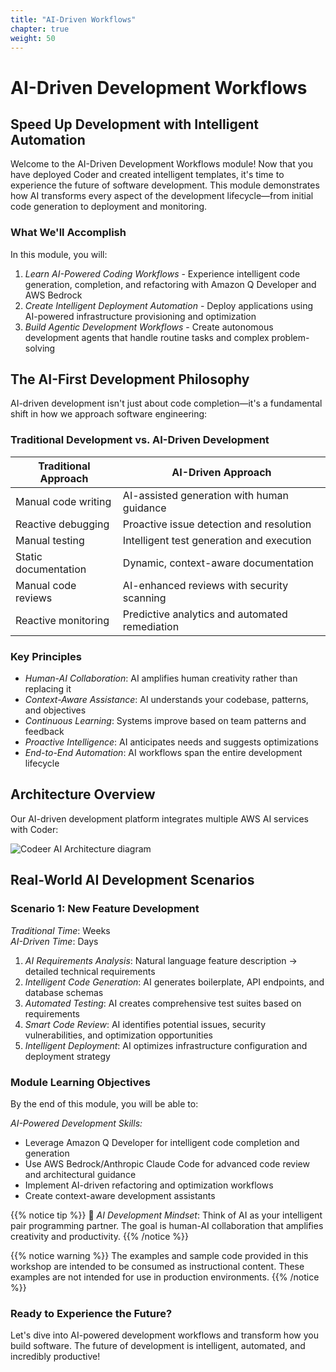 ```yaml
---
title: "AI-Driven Workflows"
chapter: true
weight: 50
---
```


# AI-Driven Development Workflows

## Speed Up Development with Intelligent Automation

Welcome to the AI-Driven Development Workflows module! Now that you have deployed Coder and created intelligent templates, it's time to experience the future of software development. This module demonstrates how AI transforms every aspect of the development lifecycle—from initial code generation to deployment and monitoring.

### What We'll Accomplish

In this module, you will:

1. *Learn AI-Powered Coding Workflows* - Experience intelligent code generation, completion, and refactoring with Amazon Q Developer and AWS Bedrock
2. *Create Intelligent Deployment Automation* - Deploy applications using AI-powered infrastructure provisioning and optimization
3. *Build Agentic Development Workflows* - Create autonomous development agents that handle routine tasks and complex problem-solving
## The AI-First Development Philosophy

AI-driven development isn't just about code completion—it's a fundamental shift in how we approach software engineering:

### Traditional Development vs. AI-Driven Development

| Traditional Approach | AI-Driven Approach |
|---------------------|--------------------|
| Manual code writing | AI-assisted generation with human guidance |
| Reactive debugging | Proactive issue detection and resolution |
| Manual testing | Intelligent test generation and execution |
| Static documentation | Dynamic, context-aware documentation |
| Manual code reviews | AI-enhanced reviews with security scanning |
| Reactive monitoring | Predictive analytics and automated remediation |

### Key Principles

- *Human-AI Collaboration*: AI amplifies human creativity rather than replacing it
- *Context-Aware Assistance*: AI understands your codebase, patterns, and objectives
- *Continuous Learning*: Systems improve based on team patterns and feedback
- *Proactive Intelligence*: AI anticipates needs and suggests optimizations
- *End-to-End Automation*: AI workflows span the entire development lifecycle
## Architecture Overview

Our AI-driven development platform integrates multiple AWS AI services with Coder:

![Codeer AI Architecture diagram](/images/AWSCoderAgenticAI.png)

## Real-World AI Development Scenarios

### Scenario 1: New Feature Development
*Traditional Time*: Weeks  
*AI-Driven Time*: Days

1. *AI Requirements Analysis*: Natural language feature description → detailed technical requirements
2. *Intelligent Code Generation*: AI generates boilerplate, API endpoints, and database schemas
3. *Automated Testing*: AI creates comprehensive test suites based on requirements
4. *Smart Code Review*: AI identifies potential issues, security vulnerabilities, and optimization opportunities
5. *Intelligent Deployment*: AI optimizes infrastructure configuration and deployment strategy

### Module Learning Objectives

By the end of this module, you will be able to:

*AI-Powered Development Skills:*
- Leverage Amazon Q Developer for intelligent code completion and generation
- Use AWS Bedrock/Anthropic Claude Code for advanced code review and architectural guidance
- Implement AI-driven refactoring and optimization workflows
- Create context-aware development assistants

{{% notice tip %}}
🤖 *AI Development Mindset*: Think of AI as your intelligent pair programming partner. The goal is human-AI collaboration that amplifies creativity and productivity.
{{% /notice %}}

{{% notice warning %}}
The examples and sample code provided in this workshop are intended to be consumed as instructional content. These examples are not intended for use in production environments.
{{% /notice %}}

### Ready to Experience the Future?
Let's dive into AI-powered development workflows and transform how you build software. The future of development is intelligent, automated, and incredibly productive!
